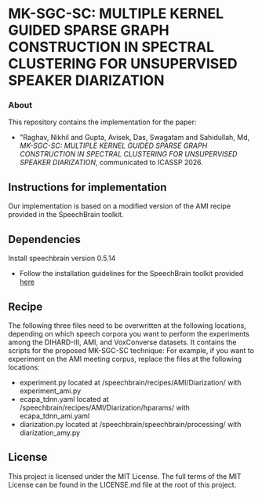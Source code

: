 # MK-SGC-SC: MULTIPLE KERNEL GUIDED SPARSE GRAPH CONSTRUCTION IN SPECTRAL CLUSTERING FOR UNSUPERVISED SPEAKER DIARIZATION 
### About
This repository contains the implementation for the paper:  
- "Raghav, Nikhil and Gupta, Avisek, Das, Swagatam and Sahidullah, Md, *MK-SGC-SC: MULTIPLE KERNEL GUIDED SPARSE GRAPH CONSTRUCTION IN SPECTRAL CLUSTERING FOR UNSUPERVISED SPEAKER DIARIZATION*, communicated to ICASSP 2026.

## Instructions for implementation
Our implementation is based on a modified version of the AMI recipe provided in the SpeechBrain toolkit.
## Dependencies
Install speechbrain version 0.5.14
- Follow the installation guidelines for the SpeechBrain toolkit provided [here](https://github.com/speechbrain/speechbrain "SpeechBrain toolkit link") 
## Recipe 
The following three files need to be overwritten at the following locations, depending on which speech corpora you want to perform the experiments among the DIHARD-III, AMI, and VoxConverse  datasets. 
It contains the scripts for the proposed MK-SGC-SC technique:
For example, if you want to experiment on the AMI meeting corpus, replace the files at the following locations:
- experiment.py located at /speechbrain/recipes/AMI/Diarization/ with experiment_ami.py 
- ecapa_tdnn.yaml located at /speechbrain/recipes/AMI/Diarization/hparams/ with ecapa_tdnn_ami.yaml 
- diarization.py located at /speechbrain/speechbrain/processing/ with diarization_amy.py 

## License
This project is licensed under the MIT License. The full terms of the MIT License can be found in the LICENSE.md file at the root of this project.

